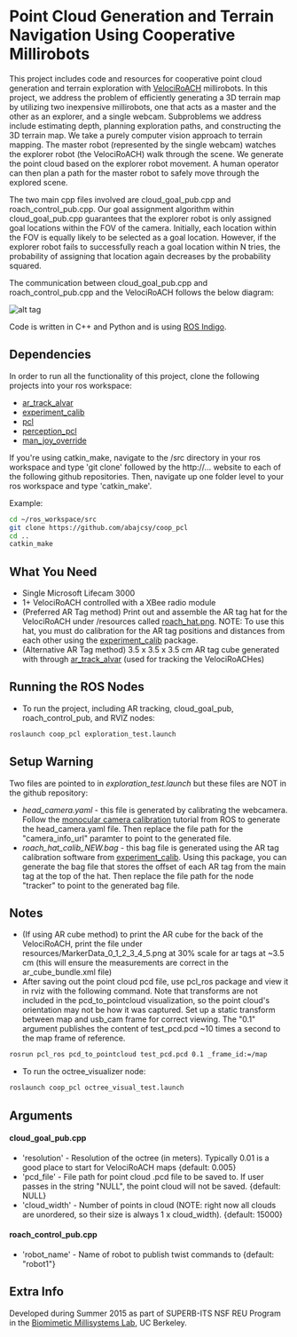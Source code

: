 Point Cloud Generation and Terrain Navigation Using Cooperative Millirobots
=============

This project includes code and resources for cooperative point cloud generation and terrain exploration with [VelociRoACH] millirobots. In this project, we address the problem of efficiently generating a 3D terrain map by utilizing two inexpensive millirobots, one that acts as a master and the other as an explorer, and a single webcam. Subproblems we address include estimating depth, planning exploration paths, and constructing the 3D terrain map. We take a purely computer vision approach to terrain mapping.  The master robot (represented by the single webcam) watches the explorer robot (the VelociRoACH) walk through the scene. We generate the point cloud based on the explorer robot movement. A human operator can then plan a path for the master robot to safely move through the explored scene. 

The two main cpp files involved are cloud_goal_pub.cpp and roach_control_pub.cpp. Our goal assignment algorithm within cloud_goal_pub.cpp guarantees that the explorer robot is only assigned goal locations within the FOV of the camera. Initially, each location within the FOV is equally likely to be selected as a goal location. However, if the explorer robot fails to successfully reach a goal location within N tries, the probability of assigning that location again decreases by the probability squared. 

The communication between cloud_goal_pub.cpp and roach_control_pub.cpp and the VelociRoACH follows the below diagram:

![alt tag](https://raw.github.com/abajcsy/coop_pcl/master/resources/flowchart.png)

Code is written in C++ and Python and is using [ROS Indigo].

Dependencies
-------
In order to run all the functionality of this project, clone the following projects into your ros workspace: 
* [ar_track_alvar]
* [experiment_calib]
* [pcl]
* [perception_pcl]
* [man_joy_override]

If you're using catkin_make, navigate to the /src directory in your ros workspace and type 'git clone' followed by the http://... website to each of the following github repositories. Then, navigate up one folder level to your ros workspace and type 'catkin_make'.

Example:
```bash
cd ~/ros_workspace/src
git clone https://github.com/abajcsy/coop_pcl
cd ..
catkin_make
```

What You Need
-------
* Single Microsoft Lifecam 3000
* 1+ VelociRoACH controlled with a XBee radio module
* (Preferred AR Tag method) Print out and assemble the AR tag hat for the VelociRoACH under /resources called [roach_hat.png]. NOTE: To use this hat, you must do calibration for the AR tag positions and distances from each other using the [experiment_calib] package. 
* (Alternative AR Tag method) 3.5 x 3.5 x 3.5 cm AR tag cube generated with through [ar_track_alvar] (used for tracking the VelociRoACHes)

Running the ROS Nodes
-------
* To run the project, including AR tracking, cloud_goal_pub, roach_control_pub, and RVIZ nodes:
```bash
roslaunch coop_pcl exploration_test.launch
```

Setup Warning
-------
Two files are pointed to in _exploration_test.launch_ but these files are NOT in the github repository:
* _head_camera.yaml_ - this file is generated by calibrating the webcamera. Follow the [monocular camera calibration] tutorial from ROS to generate the head_camera.yaml file. Then replace the file path for the "camera_info_url" paramter to point to the generated file.
* _roach_hat_calib_NEW.bag_ - this bag file is generated using the AR tag calibration software from [experiment_calib]. Using this package, you can generate the bag file that stores the offset of each AR tag from the main tag at the top of the hat. Then replace the file path for the node "tracker" to point to the generated bag file.

Notes
-------
* (If using AR cube method) to print the AR cube for the back of the VelociRoACH, print the file under resources/MarkerData_0_1_2_3_4_5.png at 30% scale for ar tags at ~3.5 cm (this will ensure the measurements are correct in the ar_cube_bundle.xml file)
* After saving out the point cloud pcd file, use pcl_ros package and view it in rviz with the following command. Note that transforms are not included in the pcd_to_pointcloud visualization, so the point cloud's orientation may not be how it was captured. Set up a static transform between map and usb_cam frame for correct viewing. The "0.1" argument publishes the content of test_pcd.pcd ~10 times a second to the map frame of reference. 
```bash
rosrun pcl_ros pcd_to_pointcloud test_pcd.pcd 0.1 _frame_id:=/map 
```
* To run the octree_visualizer node:
```bash
roslaunch coop_pcl octree_visual_test.launch
```

Arguments
-------
#### cloud_goal_pub.cpp ####
* 'resolution' - Resolution of the octree (in meters). Typically 0.01 is a good place to start for VelociRoACH maps {default: 0.005}
* 'pcd_file' - File path for point cloud .pcd file to be saved to. If user passes in the string "NULL", the point cloud will not be saved. {default: NULL} 
* 'cloud_width' - Number of points in cloud (NOTE: right now all clouds are unordered, so their size is always 1 x cloud_width). {default: 15000}

#### roach_control_pub.cpp ####
* 'robot_name' - Name of robot to publish twist commands to {default: "robot1"}

Extra Info
-------
Developed during Summer 2015 as part of SUPERB-ITS NSF REU Program in the [Biomimetic Millisystems Lab], UC Berkeley. 

[ar_track_alvar]: http://wiki.ros.org/ar_track_alvar
[experiment_calib]: https://github.com/abuchan/experiment_calib 
[pcl]: https://github.com/PointCloudLibrary/pcl
[perception_pcl]: http://wiki.ros.org/perception_pcl
[man_joy_override]: https://github.com/abuchan/man_joy_override
[roach_hat.png]: https://github.com/abajcsy/coop_pcl/blob/master/resources/roach_hat.png
[VelociRoACH]: http://robotics.eecs.berkeley.edu/~ronf/Ambulation/
[Biomimetic Millisystems Lab]: http://robotics.eecs.berkeley.edu/~ronf/Biomimetics.html
[ROS Indigo]: http://wiki.ros.org/indigo
[monocular camera calibration]: http://wiki.ros.org/camera_calibration/Tutorials/MonocularCalibration
